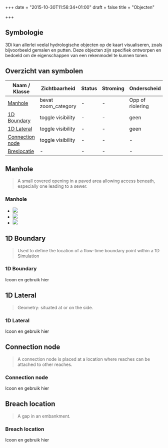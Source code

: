 +++
date = "2015-10-30T11:56:34+01:00"
draft = false
title = "Objecten"

+++

Symbologie
----------

3Di kan allerlei veelal hydrologische objecten op de kaart visualiseren, zoals bijvoorbeeld gemalen en putten. Deze objecten zijn specifiek ontworpen en bedoeld om de eigenschappen van een rekenmodel te kunnen tonen.






Overzicht van symbolen
-----------------------

| Naam / Klasse     | Zichtbaarheid         | Status            | Stroming              | Onderscheid       | Icoon                     |
|-----------------	|---------------------	|-----------------	|-------------------	|------------------	|---------------------------|
| <a href="#manhole">Manhole</a>         	| bevat zoom_category 	| -                	| -                 	| Opp of riolering 	| <img src="../../../images/icons/icon-manhole.svg" class="icon-2x" /> |
| <a href="#bound1d">1D Boundary</a>   	| toggle visibility   	| -                	| -                 	| geen             	| ?                         |
| <a href="#lateral1ds">1D Lateral     	| toggle visibility   	| -                	| -                 	| geen             	| ?                         |
| <a href="#connectionnode">Connection node</a> 	| toggle visibility   	| -                	| -                 	| -                	| ?                         |
| <a href="#breachlocation">Breslocatie</a>     	| -                    	| -                	| -                  	| -                	| ?                         |







## <a name="manhole"></a>Manhole

> A small covered opening in a paved area allowing access beneath, especially one leading to a sewer.

<div class="panel panel-default">
  <div class="panel-heading">
    <h3 class="panel-title">Manhole</h3>
  </div>
  <div class="panel-body">
    <ul class="list-group">
      <li class="list-group-item"><img src="../../../images/icons/icon-manhole.svg" class="icon-1x" /></li>
      <li class="list-group-item"><img src="../../../images/icons/icon-manhole.svg" class="icon-2x" /></li>
      <li class="list-group-item"><img src="../../../images/icons/icon-manhole.svg" class="icon-3x" /></li>
    </ul>
  </div>
</div>








## <a name="bound1d"></a>1D Boundary

> Used to define the location of a flow-time boundary point within a 1D Simulation

<div class="panel panel-default">
  <div class="panel-heading">
    <h3 class="panel-title">1D Boundary</h3>
  </div>
  <div class="panel-body">
    Icoon en gebruik hier
  </div>
</div>


## <a name="lateral1d"></a>1D Lateral

> Geometry: situated at or on the side.

<div class="panel panel-default">
  <div class="panel-heading">
    <h3 class="panel-title">1D Lateral</h3>
  </div>
  <div class="panel-body">
    Icoon en gebruik hier
  </div>
</div>


## <a name="connectionnode"></a>Connection node

> A connection node is placed at a location where reaches can be attached to other reaches.

<div class="panel panel-default">
  <div class="panel-heading">
    <h3 class="panel-title">Connection node</h3>
  </div>
  <div class="panel-body">
    Icoon en gebruik hier
  </div>
</div>


## <a name="breachlocation"></a>Breach location

> A gap in an embankment.

<div class="panel panel-default">
  <div class="panel-heading">
    <h3 class="panel-title">Breach location</h3>
  </div>
  <div class="panel-body">
    Icoon en gebruik hier
  </div>
</div>

